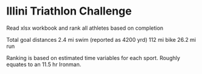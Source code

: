 # Illini Triathlon Challenge

Read xlsx workbook and rank all athletes based on completion

Total goal distances
2.4 mi swim (reported as 4200 yrd)
112 mi bike
26.2 mi run

Ranking is based on estimated time variables for each sport.
Roughly equates to an 11.5 hr Ironman.
